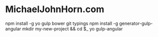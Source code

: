 # MichaelJohnHorn.com

npm install -g yo gulp bower git typings
npm install -g generator-gulp-angular
mkdir my-new-project && cd $_
yo gulp-angular
